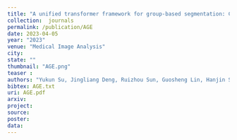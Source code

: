```yaml
---
title: "A unified transformer framework for group-based segmentation: Co-segmentation, co-saliency detection and video salient object detection"
collection:  journals
permalink: /publication/AGE
date: 2023-04-05
year: "2023"
venue: "Medical Image Analysis"
city: 
state: ""
thumbnail: "AGE.png"
teaser : 
authors: "Yukun Su, Jingliang Deng, Ruizhou Sun, Guosheng Lin, Hanjin Su, Qingyao Wu"
bibtex: AGE.txt
uri: AGE.pdf
arxiv: 
project: 
source:
poster:
data:
---
```

